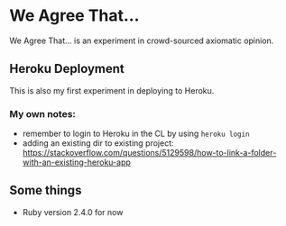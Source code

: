 # We Agree That…

We Agree That… is an experiment in crowd-sourced axiomatic opinion.

## Heroku Deployment

This is also my first experiment in deploying to Heroku.

### My own notes:

* remember to login to Heroku in the CL by using `heroku login`
* adding an existing dir to existing project: https://stackoverflow.com/questions/5129598/how-to-link-a-folder-with-an-existing-heroku-app

## Some things

* Ruby version 2.4.0 for now
